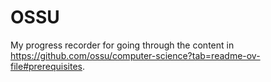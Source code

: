# OSSU

My progress recorder for going through the content in https://github.com/ossu/computer-science?tab=readme-ov-file#prerequisites.
